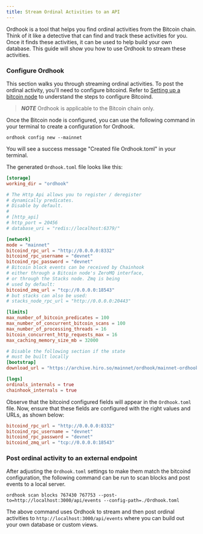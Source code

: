 ```yaml
---
title: Stream Ordinal Activities to an API
---
```


Ordhook is a tool that helps you find ordinal activities from the Bitcoin chain. Think of it like a detective that can find and track these activities for you. Once it finds these activities, it can be used to help build your own database. This guide will show you how to use Ordhook to stream these activities.

### Configure Ordhook

This section walks you through streaming ordinal activities. To post the ordinal activity, you'll need to configure bitcoind. Refer to [Setting up a bitcoin node](./how-to-run-ordhook-as-a-service-using-bitcoind.md#setting-up-a-bitcoin-node) to understand the steps to configure Bitcoind.

> **_NOTE_**
> Ordhook is applicable to the Bitcoin chain only.

Once the Bitcoin node is configured, you can use the following command in your terminal to create a configuration for Ordhook.

`ordhook config new --mainnet`

You will see a success message "Created file Ordhook.toml" in your terminal.

The generated `Ordhook.toml` file looks like this:

```toml
[storage]
working_dir = "ordhook"

# The Http Api allows you to register / deregister
# dynamically predicates.
# Disable by default.
#
# [http_api]
# http_port = 20456
# database_uri = "redis://localhost:6379/"

[network]
mode = "mainnet"
bitcoind_rpc_url = "http://0.0.0.0:8332"
bitcoind_rpc_username = "devnet"
bitcoind_rpc_password = "devnet"
# Bitcoin block events can be received by Chainhook
# either through a Bitcoin node's ZeroMQ interface,
# or through the Stacks node. Zmq is being
# used by default:
bitcoind_zmq_url = "tcp://0.0.0.0:18543"
# but stacks can also be used:
# stacks_node_rpc_url = "http://0.0.0.0:20443"

[limits]
max_number_of_bitcoin_predicates = 100
max_number_of_concurrent_bitcoin_scans = 100
max_number_of_processing_threads = 16
bitcoin_concurrent_http_requests_max = 16
max_caching_memory_size_mb = 32000

# Disable the following section if the state
# must be built locally
[bootstrap]
download_url = "https://archive.hiro.so/mainnet/ordhook/mainnet-ordhook-sqlite-latest"

[logs]
ordinals_internals = true
chainhook_internals = true
```

Observe that the bitcoind configured fields will appear in the `Ordhook.toml` file. Now, ensure that these fields are configured with the right values and URLs, as shown below:

```toml
bitcoind_rpc_url = "http://0.0.0.0:8332"
bitcoind_rpc_username = "devnet"
bitcoind_rpc_password = "devnet"
bitcoind_zmq_url = "tcp://0.0.0.0:18543"
```

### Post ordinal activity to an external endpoint

After adjusting the `Ordhook.toml` settings to make them match the bitcoind configuration, the following command can be run to scan blocks and post events to a local server.

`ordhook scan blocks 767430 767753 --post-to=http://localhost:3000/api/events --config-path=./Ordhook.toml`

The above command uses Ordhook to stream and then post ordinal activities to `http://localhost:3000/api/events` where you can build out your own database or custom views.
